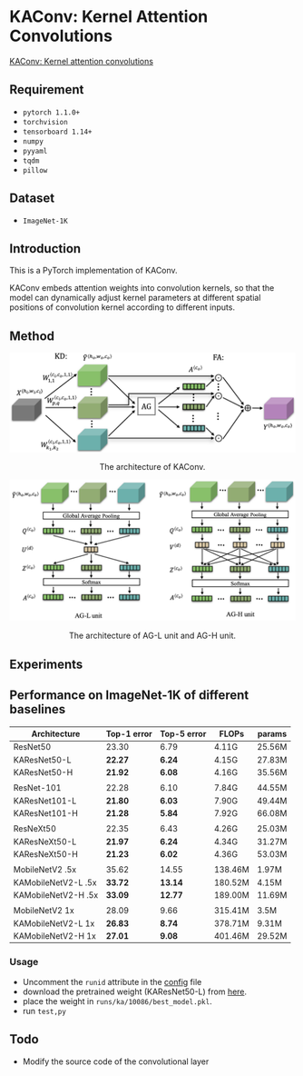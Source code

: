 # KAConv: Kernel Attention Convolutions
[KAConv: Kernel attention convolutions](https://www.sciencedirect.com/science/article/abs/pii/S0925231222012796)

## Requirement
- `pytorch 1.1.0+`
- `torchvision`
- `tensorboard 1.14+`
- `numpy`
- `pyyaml`
- `tqdm`
- `pillow`

## Dataset
- `ImageNet-1K`

## Introduction
This is a PyTorch implementation of KAConv. 

KAConv embeds attention weights into convolution kernels, so that the model can dynamically adjust kernel parameters at different spatial positions of convolution kernel according to different inputs. 

## Method
![](fig/KAConv.png)
<p align="center"> The architecture of KAConv. </p>

![](fig/AG.png)
<p align="center"> The architecture of AG-L unit and AG-H unit. </p>

## Experiments
## Performance on ImageNet-1K of different baselines
| Architecture                |Top-1 error |Top-5 error |FLOPs  |params |
| ----                 | ----     | ----      | ----     |-----|
| ResNet50           | 23.30      | 6.79      | 4.11G      |25.56M|
| KAResNet50-L           | **22.27**        | **6.24**         | 4.15G        |27.83M|
| KAResNet50-H           | **21.92**        | **6.08**         | 4.16G        |35.56M|
||
| ResNet-101           | 22.28       | 6.10       | 7.84G      |44.55M|
| KAResNet101-L           | **21.80**        | **6.03**         | 7.90G        |49.44M|
| KAResNet101-H           | **21.28**        | **5.84**         | 7.92G        |66.08M|
||
| ResNeXt50           | 22.35      | 6.43       | 4.26G      |25.03M|
| KAResNeXt50-L           | **21.97**        | **6.24**         | 4.34G        |31.27M|
| KAResNeXt50-H           | **21.23**        | **6.02**         | 4.36G        |53.03M|
||
| MobileNetV2 .5x           | 35.62      | 14.55      | 138.46M   |1.97M|
| KAMobileNetV2-L .5x           | **33.72**        | **13.14**         | 180.52M        |4.15M|
| KAMobileNetV2-H .5x           | **33.09**        | **12.77**         | 189.00M        |11.69M|
||
| MobileNetV2 1x           | 28.09      | 9.66      | 315.41M   |3.5M|
| KAMobileNetV2-L 1x           | **26.83**        | **8.74**         | 378.71M        |9.31M|
| KAMobileNetV2-H 1x           | **27.01**        | **9.08**         | 401.46M        |29.52M|

### Usage
- Uncomment the `runid` attribute in the [config](configs/ka.yml) file
- download the pretrained weight (KAResNet50-L) from [here](https://drive.google.com/file/d/1M_GFdilcO78pD3sFhKbIBvrg7riM6zBU/view?usp=sharing).
- place the weight in `runs/ka/10086/best_model.pkl`.
- run `test,py`

## Todo
- Modify the source code of the convolutional layer

